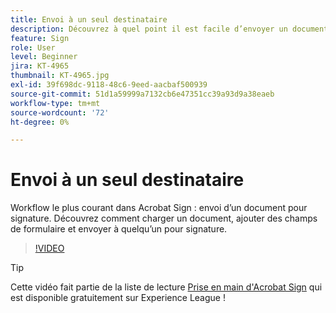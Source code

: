 ```yaml
---
title: Envoi à un seul destinataire
description: Découvrez à quel point il est facile d’envoyer un document pour signature
feature: Sign
role: User
level: Beginner
jira: KT-4965
thumbnail: KT-4965.jpg
exl-id: 39f698dc-9118-48c6-9eed-aacbaf500939
source-git-commit: 51d1a59999a7132cb6e47351cc39a93d9a38eaeb
workflow-type: tm+mt
source-wordcount: '72'
ht-degree: 0%

---
```


# Envoi à un seul destinataire

Workflow le plus courant dans Acrobat Sign : envoi d’un document pour signature. Découvrez comment charger un document, ajouter des champs de formulaire et envoyer à quelqu’un pour signature.

>[!VIDEO](https://video.tv.adobe.com/v/341295?quality=12&learn=on&hidetitle=true)

>[!TIP]
>
>Cette vidéo fait partie de la liste de lecture [Prise en main d&#39;Acrobat Sign](https://experienceleague.adobe.com/fr/playlists/acrobat-sign-get-started-business-users) qui est disponible gratuitement sur Experience League !